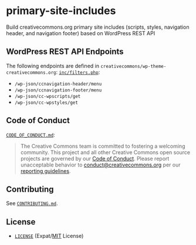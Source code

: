 # primary-site-includes

Build creativecommons.org primary site includes (scripts, styles, navigation
header, and navigation footer) based on WordPress REST API


## WordPress REST API Endpoints

The following endpoints are defined in `creativecommons/wp-theme-creativecommons.org`: [`inc/filters.php`][filtersphp]:
- `/wp-json/ccnavigation-header/menu`
- `/wp-json/ccnavigation-footer/menu`
- `/wp-json/cc-wpscripts/get`
- `/wp-json/cc-wpstyles/get`

[filtersphp]: https://github.com/creativecommons/wp-theme-creativecommons.org/blob/master/inc/filters.php


## Code of Conduct

[`CODE_OF_CONDUCT.md`](CODE_OF_CONDUCT.md):
> The Creative Commons team is committed to fostering a welcoming community.
> This project and all other Creative Commons open source projects are governed
> by our [Code of Conduct][code_of_conduct]. Please report unacceptable
> behavior to [conduct@creativecommons.org](mailto:conduct@creativecommons.org)
> per our [reporting guidelines][reporting_guide].

[code_of_conduct]:https://creativecommons.github.io/community/code-of-conduct/
[reporting_guide]:https://creativecommons.github.io/community/code-of-conduct/enforcement/


## Contributing

See [`CONTRIBUTING.md`](CONTRIBUTING.md).


## License

- [`LICENSE`](LICENSE) (Expat/[MIT][mit] License)

[mit]: http://www.opensource.org/licenses/MIT "The MIT License | Open Source Initiative"
